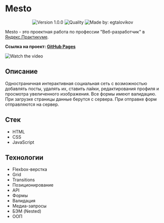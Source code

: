 # Mesto

<p align="center">
    <img alt="Version 1.0.0" src="https://img.shields.io/badge/version-1.0.0-blue" />
    <img alt="Quality" src="https://img.shields.io/badge/status-release-orange.svg" >
    <img alt="Made by: egtalovikov" src="https://img.shields.io/badge/made%20by-egtalovikov-blue" />
</p>

Mesto - это проектная работа по профессии "Веб-разработчик" в [Яндекс.Практикумe](https://praktikum.yandex.ru "Яндекс Практикум").

**Ссылка на проект: [GitHub Pages](https://egtalovikov.github.io/mesto)**

![Watch the video](./public/preview.gif)

## Описание

Одностраничная интерактивная социальная сеть с возможностью добавлять посты, удалять их, ставить лайки, редактирования профиля и просмотра увеличенного изображения. Все формы имеют валидацию. При загрузке страницы данные берутся с сервера. При отправке форм отправляются на сервер.

## Стек

* HTML
* CSS
* JavaScript


## Технологии

* Flexbox-верстка
* Grid
* Transitions
* Позиционирование
* API
* Формы
* Валидация
* Медиа-запросы
* БЭМ (Nested)
* ООП